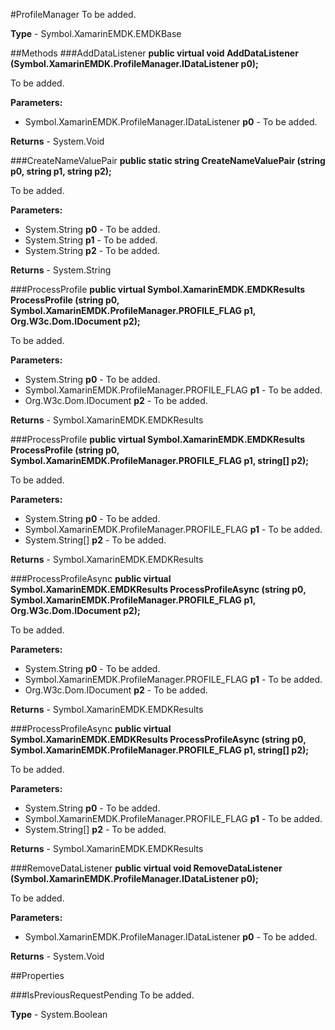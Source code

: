 #ProfileManager
To be added.

**Type** - Symbol.XamarinEMDK.EMDKBase

##Methods
###AddDataListener
**public virtual void AddDataListener (Symbol.XamarinEMDK.ProfileManager.IDataListener p0);**

To be added.

**Parameters:** 

* Symbol.XamarinEMDK.ProfileManager.IDataListener **p0** - To be added.

**Returns** - System.Void

###CreateNameValuePair
**public static string CreateNameValuePair (string p0, string p1, string p2);**

To be added.

**Parameters:** 

* System.String **p0** - To be added.
* System.String **p1** - To be added.
* System.String **p2** - To be added.

**Returns** - System.String

###ProcessProfile
**public virtual Symbol.XamarinEMDK.EMDKResults ProcessProfile (string p0, Symbol.XamarinEMDK.ProfileManager.PROFILE_FLAG p1, Org.W3c.Dom.IDocument p2);**

To be added.

**Parameters:** 

* System.String **p0** - To be added.
* Symbol.XamarinEMDK.ProfileManager.PROFILE_FLAG **p1** - To be added.
* Org.W3c.Dom.IDocument **p2** - To be added.

**Returns** - Symbol.XamarinEMDK.EMDKResults

###ProcessProfile
**public virtual Symbol.XamarinEMDK.EMDKResults ProcessProfile (string p0, Symbol.XamarinEMDK.ProfileManager.PROFILE_FLAG p1, string[] p2);**

To be added.

**Parameters:** 

* System.String **p0** - To be added.
* Symbol.XamarinEMDK.ProfileManager.PROFILE_FLAG **p1** - To be added.
* System.String[] **p2** - To be added.

**Returns** - Symbol.XamarinEMDK.EMDKResults

###ProcessProfileAsync
**public virtual Symbol.XamarinEMDK.EMDKResults ProcessProfileAsync (string p0, Symbol.XamarinEMDK.ProfileManager.PROFILE_FLAG p1, Org.W3c.Dom.IDocument p2);**

To be added.

**Parameters:** 

* System.String **p0** - To be added.
* Symbol.XamarinEMDK.ProfileManager.PROFILE_FLAG **p1** - To be added.
* Org.W3c.Dom.IDocument **p2** - To be added.

**Returns** - Symbol.XamarinEMDK.EMDKResults

###ProcessProfileAsync
**public virtual Symbol.XamarinEMDK.EMDKResults ProcessProfileAsync (string p0, Symbol.XamarinEMDK.ProfileManager.PROFILE_FLAG p1, string[] p2);**

To be added.

**Parameters:** 

* System.String **p0** - To be added.
* Symbol.XamarinEMDK.ProfileManager.PROFILE_FLAG **p1** - To be added.
* System.String[] **p2** - To be added.

**Returns** - Symbol.XamarinEMDK.EMDKResults

###RemoveDataListener
**public virtual void RemoveDataListener (Symbol.XamarinEMDK.ProfileManager.IDataListener p0);**

To be added.

**Parameters:** 

* Symbol.XamarinEMDK.ProfileManager.IDataListener **p0** - To be added.

**Returns** - System.Void

##Properties

###IsPreviousRequestPending
To be added.

**Type** - System.Boolean


